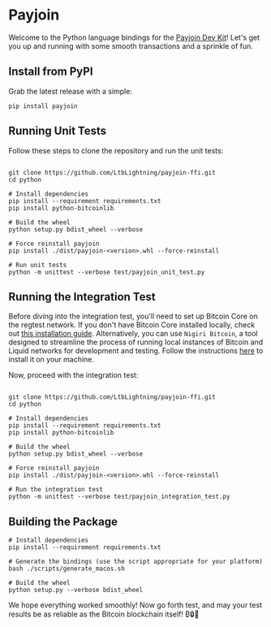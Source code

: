 # Payjoin

Welcome to the Python language bindings for the [Payjoin Dev Kit](https://payjoindevkit.org/)! Let's get you up and running with some smooth transactions and a sprinkle of fun.

## Install from PyPI

Grab the latest release with a simple:

```shell
pip install payjoin
```

## Running Unit Tests
Follow these steps to clone the repository and run the unit tests:

```shell

git clone https://github.com/LtbLightning/payjoin-ffi.git
cd python

# Install dependencies
pip install --requirement requirements.txt
pip install python-bitcoinlib

# Build the wheel
python setup.py bdist_wheel --verbose

# Force reinstall payjoin
pip install ./dist/payjoin-<version>.whl --force-reinstall

# Run unit tests
python -m unittest --verbose test/payjoin_unit_test.py

```

## Running the Integration Test

Before diving into the integration test, you'll need to set up Bitcoin Core on the regtest network. If you don't have Bitcoin Core installed locally, check out [this installation guide](https://learn.saylor.org/mod/page/view.php?id=36347). Alternatively, you can use `Nigiri Bitcoin`, a tool designed to streamline the process of running local instances of Bitcoin and Liquid networks for development and testing. Follow the instructions [here](https://github.com/vulpemventures/nigiri) to install it on your machine.

Now, proceed with the integration test:

```shell

git clone https://github.com/LtbLightning/payjoin-ffi.git
cd python

# Install dependencies
pip install --requirement requirements.txt
pip install python-bitcoinlib

# Build the wheel
python setup.py bdist_wheel --verbose

# Force reinstall payjoin
pip install ./dist/payjoin-<version>.whl --force-reinstall

# Run the integration test
python -m unittest --verbose test/payjoin_integration_test.py

```

## Building the Package

```shell
# Install dependencies
pip install --requirement requirements.txt

# Generate the bindings (use the script appropriate for your platform)
bash ./scripts/generate_macos.sh

# Build the wheel
python setup.py --verbose bdist_wheel

```
We hope everything worked smoothly! Now go forth test, and may your test results be as reliable as the Bitcoin blockchain itself!
₿🔒🤝

